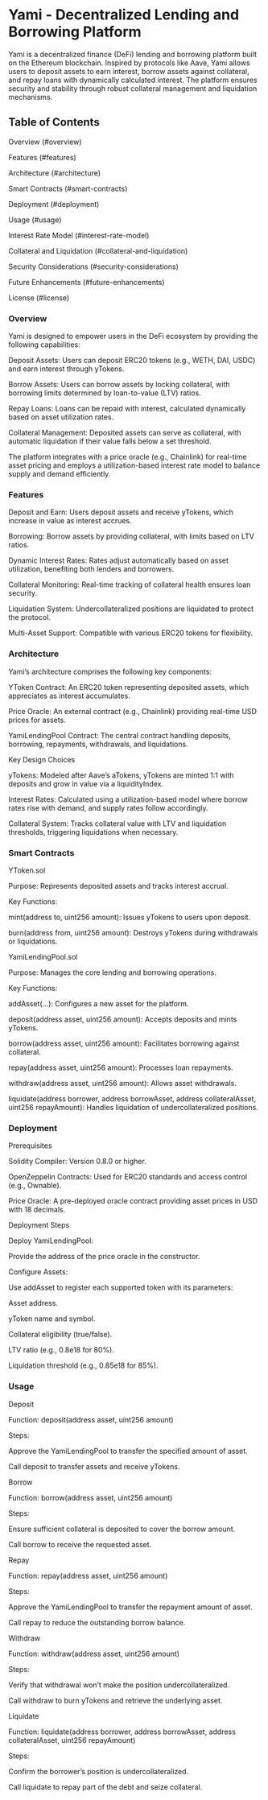 # Yami - Decentralized Lending and Borrowing Platform

Yami is a decentralized finance (DeFi) lending and borrowing platform built on the Ethereum blockchain. Inspired by protocols like Aave, Yami allows users to deposit assets to earn interest, borrow assets against collateral, and repay loans with dynamically calculated interest. The platform ensures security and stability through robust collateral management and liquidation mechanisms.

## Table of Contents

Overview (#overview)

Features (#features)

Architecture (#architecture)

Smart Contracts (#smart-contracts)

Deployment (#deployment)

Usage (#usage)

Interest Rate Model (#interest-rate-model)

Collateral and Liquidation (#collateral-and-liquidation)

Security Considerations (#security-considerations)

Future Enhancements (#future-enhancements)

License (#license)

### Overview

Yami is designed to empower users in the DeFi ecosystem by providing the following capabilities:

Deposit Assets: Users can deposit ERC20 tokens (e.g., WETH, DAI, USDC) and earn interest through yTokens.

Borrow Assets: Users can borrow assets by locking collateral, with borrowing limits determined by loan-to-value (LTV) ratios.

Repay Loans: Loans can be repaid with interest, calculated dynamically based on asset utilization rates.

Collateral Management: Deposited assets can serve as collateral, with automatic liquidation if their value falls below a set threshold.

The platform integrates with a price oracle (e.g., Chainlink) for real-time asset pricing and employs a utilization-based interest rate model to balance supply and demand efficiently.

### Features

Deposit and Earn: Users deposit assets and receive yTokens, which increase in value as interest accrues.

Borrowing: Borrow assets by providing collateral, with limits based on LTV ratios.

Dynamic Interest Rates: Rates adjust automatically based on asset utilization, benefiting both lenders and borrowers.

Collateral Monitoring: Real-time tracking of collateral health ensures loan security.

Liquidation System: Undercollateralized positions are liquidated to protect the protocol.

Multi-Asset Support: Compatible with various ERC20 tokens for flexibility.


### Architecture

Yami’s architecture comprises the following key components:

YToken Contract: An ERC20 token representing deposited assets, which appreciates as interest accumulates.

Price Oracle: An external contract (e.g., Chainlink) providing real-time USD prices for assets.

YamiLendingPool Contract: The central contract handling deposits, borrowing, repayments, withdrawals, and liquidations.


Key Design Choices

yTokens: Modeled after Aave’s aTokens, yTokens are minted 1:1 with deposits and grow in value via a liquidityIndex.

Interest Rates: Calculated using a utilization-based model where borrow rates rise with demand, and supply rates follow accordingly.

Collateral System: Tracks collateral value with LTV and liquidation thresholds, triggering liquidations when necessary.


### Smart Contracts

YToken.sol

Purpose: Represents deposited assets and tracks interest accrual.


Key Functions:

mint(address to, uint256 amount): Issues yTokens to users upon deposit.

burn(address from, uint256 amount): Destroys yTokens during withdrawals or liquidations.


YamiLendingPool.sol

Purpose: Manages the core lending and borrowing operations.

Key Functions:

addAsset(...): Configures a new asset for the platform.

deposit(address asset, uint256 amount): Accepts deposits and mints yTokens.

borrow(address asset, uint256 amount): Facilitates borrowing against collateral.

repay(address asset, uint256 amount): Processes loan repayments.

withdraw(address asset, uint256 amount): Allows asset withdrawals.

liquidate(address borrower, address borrowAsset, address collateralAsset, uint256 repayAmount): Handles liquidation of undercollateralized positions.


### Deployment

Prerequisites

Solidity Compiler: Version 0.8.0 or higher.

OpenZeppelin Contracts: Used for ERC20 standards and access control (e.g., Ownable).

Price Oracle: A pre-deployed oracle contract providing asset prices in USD with 18 decimals.


Deployment Steps

Deploy YamiLendingPool:

Provide the address of the price oracle in the constructor.

Configure Assets:

Use addAsset to register each supported token with its parameters:

Asset address.

yToken name and symbol.

Collateral eligibility (true/false).

LTV ratio (e.g., 0.8e18 for 80%).

Liquidation threshold (e.g., 0.85e18 for 85%).


### Usage

Deposit

Function: deposit(address asset, uint256 amount)

Steps:

Approve the YamiLendingPool to transfer the specified amount of asset.

Call deposit to transfer assets and receive yTokens.


Borrow

Function: borrow(address asset, uint256 amount)

Steps:

Ensure sufficient collateral is deposited to cover the borrow amount.

Call borrow to receive the requested asset.

Repay

Function: repay(address asset, uint256 amount)


Steps:

Approve the YamiLendingPool to transfer the repayment amount of asset.

Call repay to reduce the outstanding borrow balance.


Withdraw

Function: withdraw(address asset, uint256 amount)


Steps:

Verify that withdrawal won’t make the position undercollateralized.

Call withdraw to burn yTokens and retrieve the underlying asset.


Liquidate

Function: liquidate(address borrower, address borrowAsset, address collateralAsset, uint256 repayAmount)


Steps:

Confirm the borrower’s position is undercollateralized.

Call liquidate to repay part of the debt and seize collateral.


